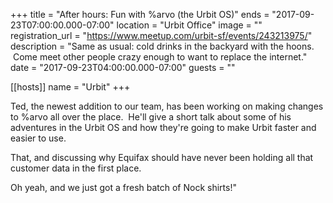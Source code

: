 +++
title = "After hours: Fun with %arvo (the Urbit OS)"
ends = "2017-09-23T07:00:00.000-07:00"
location = "Urbit Office"
image = ""
registration_url = "https://www.meetup.com/urbit-sf/events/243213975/"
description = "Same as usual: cold drinks in the backyard with the hoons.  Come meet other people crazy enough to want to replace the internet."
date = "2017-09-23T04:00:00.000-07:00"
guests = ""

[[hosts]]
name = "Urbit"
+++

Ted, the newest addition to our team, has been working on making changes to %arvo all over the place.  He'll give a short talk about some of his adventures in the Urbit OS and how they're going to make Urbit faster and easier to use.

That, and discussing why Equifax should have never been holding all that customer data in the first place.

Oh yeah, and we just got a fresh batch of Nock shirts!"
